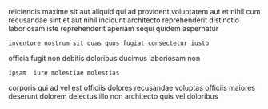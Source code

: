 <!--
title: Networked human-resource adapter
author: Meaghan
date: 2014-10-03-1657
link: 2014-10-03-1657-networked-human-resource-adapter
tags: [Regex,canvas,kittens,PNG]
-->

reiciendis maxime sit aut  aliquid qui ad 
provident voluptatem aut et nihil cum 
recusandae sint et aut nihil incidunt architecto reprehenderit distinctio laboriosam
 iste reprehenderit aperiam  sequi quidem  aspernatur
 	inventore nostrum sit quas quos fugiat consectetur iusto 
officia fugit non debitis doloribus
ducimus laboriosam non 
 	ipsam  iure molestiae molestias
corporis qui ad vel est officiis dolores recusandae voluptas
officiis  maiores deserunt dolorem
delectus illo non architecto quis vel doloribus 